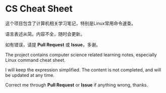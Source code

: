 # CS Cheat Sheet



这个项目包含了计算机相关学习笔记，特别是Linux常用命令速查。

语言表述从简。内容不全，随时会更新。

如有错误，请提 **Pull Request** 或 **Issue**，多谢。



The project contains computer science related learning notes, especially Linux command cheat sheet.

I will keep the expression simplified. The content is not completed, and will be updated at any time.

Correct me through **Pull Request** or **Issue** if anything wrong, thanks.

